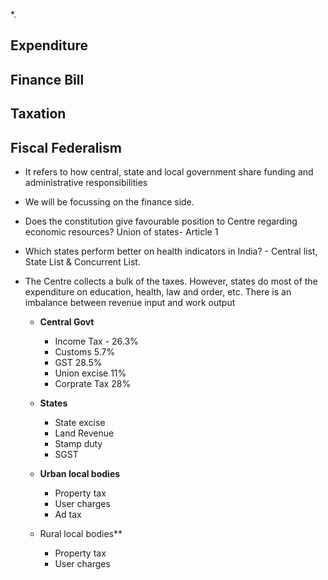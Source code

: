 *.


## Expenditure

## Finance Bill

## Taxation






## Fiscal Federalism
-   It refers to how central, state and local government share funding and administrative responsibilities 
-   We will be focussing on the finance side.
-   Does the constitution give favourable position to Centre regarding economic resources? Union of states- Article 1  
-   Which states perform better on health indicators in India? - Central list, State List & Concurrent List. 
-   The Centre collects a bulk of the taxes. However, states do most of the expenditure on education, health, law and order, etc. There is an imbalance between revenue input and work output

	
	- **Central Govt**
		- Income Tax - 26.3%
		- Customs 5.7%
		- GST 28.5%
		- Union excise 11%
		- Corprate Tax 28%
	
	- **States**
		- State excise
		- Land Revenue
		- Stamp duty
		- SGST
		
	- **Urban local bodies**
		- Property tax
		- User charges
		- Ad tax	
	
	- Rural local bodies**
		- Property tax
		- User charges 
    





